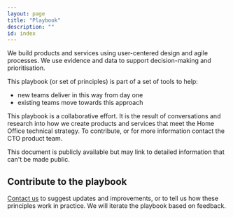 ```yaml
---
layout: page
title: "Playbook"
description: ""
id: index
---
```


We build products and services using user-centered design and agile processes. We use evidence and data to support decision-making and prioritisation. 

This playbook (or set of principles) is part of a set of tools to help: 
* new teams deliver in this way from day one
* existing teams move towards this approach 

This playbook is a collaborative effort. It is the result of conversations and research into how we create products and services that meet the Home Office technical strategy. To contribute, or for more information contact the CTO product team.

This document is publicly available but may link to detailed information that can't be made public.

## Contribute to the playbook
[Contact us](mailto:francesca.white@digital.homeoffice.gov.uk) to suggest updates and improvements, or to tell us how these principles work in practice. We will iterate the playbook based on feedback. 
